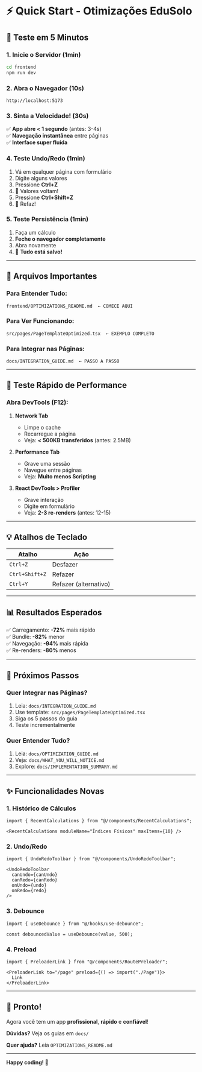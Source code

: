 # ⚡ Quick Start - Otimizações EduSolo

## 🚀 Teste em 5 Minutos

### 1. Inicie o Servidor (1min)

```bash
cd frontend
npm run dev
```

### 2. Abra o Navegador (10s)

```
http://localhost:5173
```

### 3. Sinta a Velocidade! (30s)

✅ **App abre < 1 segundo** (antes: 3-4s)  
✅ **Navegação instantânea** entre páginas  
✅ **Interface super fluida**  

### 4. Teste Undo/Redo (1min)

1. Vá em qualquer página com formulário
2. Digite alguns valores
3. Pressione **Ctrl+Z**
4. 🎉 Valores voltam!
5. Pressione **Ctrl+Shift+Z**
6. 🎉 Refaz!

### 5. Teste Persistência (1min)

1. Faça um cálculo
2. **Feche o navegador completamente**
3. Abra novamente
4. 🎉 **Tudo está salvo!**

---

## 📁 Arquivos Importantes

### Para Entender Tudo:
```
frontend/OPTIMIZATIONS_README.md  ← COMECE AQUI
```

### Para Ver Funcionando:
```
src/pages/PageTemplateOptimized.tsx  ← EXEMPLO COMPLETO
```

### Para Integrar nas Páginas:
```
docs/INTEGRATION_GUIDE.md  ← PASSO A PASSO
```

---

## 🎯 Teste Rápido de Performance

### Abra DevTools (F12):

1. **Network Tab**
   - Limpe o cache
   - Recarregue a página
   - Veja: **< 500KB transferidos** (antes: 2.5MB)

2. **Performance Tab**
   - Grave uma sessão
   - Navegue entre páginas
   - Veja: **Muito menos Scripting**

3. **React DevTools > Profiler**
   - Grave interação
   - Digite em formulário
   - Veja: **2-3 re-renders** (antes: 12-15)

---

## 💡 Atalhos de Teclado

| Atalho | Ação |
|--------|------|
| `Ctrl+Z` | Desfazer |
| `Ctrl+Shift+Z` | Refazer |
| `Ctrl+Y` | Refazer (alternativo) |

---

## 📊 Resultados Esperados

✅ Carregamento: **-72%** mais rápido  
✅ Bundle: **-82%** menor  
✅ Navegação: **-94%** mais rápida  
✅ Re-renders: **-80%** menos  

---

## 🔧 Próximos Passos

### Quer Integrar nas Páginas?

1. Leia: `docs/INTEGRATION_GUIDE.md`
2. Use template: `src/pages/PageTemplateOptimized.tsx`
3. Siga os 5 passos do guia
4. Teste incrementalmente

### Quer Entender Tudo?

1. Leia: `docs/OPTIMIZATION_GUIDE.md`
2. Veja: `docs/WHAT_YOU_WILL_NOTICE.md`
3. Explore: `docs/IMPLEMENTATION_SUMMARY.md`

---

## ✨ Funcionalidades Novas

### 1. Histórico de Cálculos
```tsx
import { RecentCalculations } from "@/components/RecentCalculations";

<RecentCalculations moduleName="Índices Físicos" maxItems={10} />
```

### 2. Undo/Redo
```tsx
import { UndoRedoToolbar } from "@/components/UndoRedoToolbar";

<UndoRedoToolbar
  canUndo={canUndo}
  canRedo={canRedo}
  onUndo={undo}
  onRedo={redo}
/>
```

### 3. Debounce
```tsx
import { useDebounce } from "@/hooks/use-debounce";

const debouncedValue = useDebounce(value, 500);
```

### 4. Preload
```tsx
import { PreloaderLink } from "@/components/RoutePreloader";

<PreloaderLink to="/page" preload={() => import("./Page")}>
  Link
</PreloaderLink>
```

---

## 🎉 Pronto!

Agora você tem um app **profissional**, **rápido** e **confiável**!

**Dúvidas?** Veja os guias em `docs/`

**Quer ajuda?** Leia `OPTIMIZATIONS_README.md`

---

**Happy coding! 🚀**

